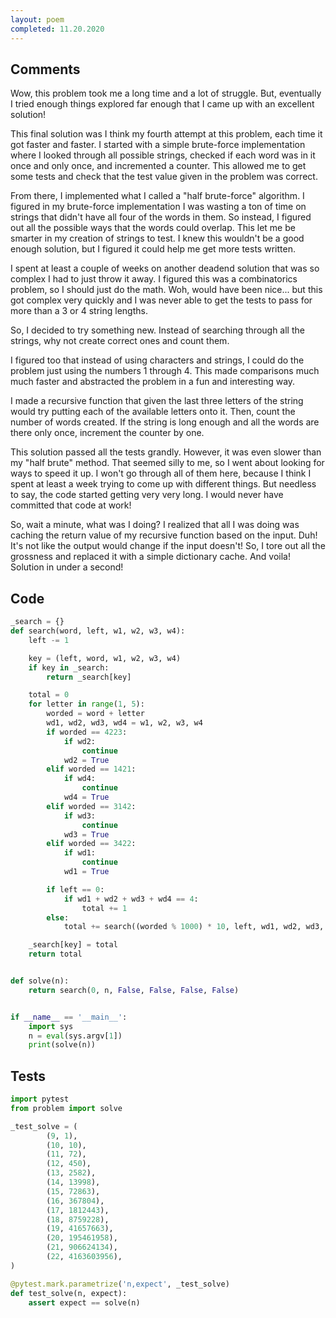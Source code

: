 ```yaml
---
layout: poem
completed: 11.20.2020
---
```


## Comments

Wow, this problem took me a long time and a lot of struggle.  But, eventually I
tried enough things explored far enough that I came up with an excellent
solution!

This final solution was I think my fourth attempt at this problem, each time it
got faster and faster.  I started with a simple brute-force implementation
where I looked through all possible strings, checked if each word was in it
once and only once, and incremented a counter.  This allowed me to get some
tests and check that the test value given in the problem was correct.

From there, I implemented what I called a "half brute-force" algorithm.  I
figured in my brute-force implementation I was wasting a ton of time on strings
that didn't have all four of the words in them.  So instead, I figured out all
the possible ways that the words could overlap.  This let me be smarter in my
creation of strings to test.  I knew this wouldn't be a good enough solution,
but I figured it could help me get more tests written.

I spent at least a couple of weeks on another deadend solution that was so
complex I had to just throw it away.  I figured this was a combinatorics
problem, so I should just do the math.  Woh, would have been nice... but this
got complex very quickly and I was never able to get the tests to pass for more
than a 3 or 4 string lengths.

So, I decided to try something new.  Instead of searching through all the
strings, why not create correct ones and count them.

I figured too that instead of using characters and strings, I could do the
problem just using the numbers 1 through 4.  This made comparisons much much
faster and abstracted the problem in a fun and interesting way.

I made a recursive function that given the last three letters of the string
would try putting each of the available letters onto it.  Then, count the
number of words created.  If the string is long enough and all the words are
there only once, increment the counter by one.

This solution passed all the tests grandly.  However, it was even slower than
my "half brute" method.  That seemed silly to me, so I went about looking for
ways to speed it up.  I won't go through all of them here, because I think I
spent at least a week trying to come up with different things.  But needless to
say, the code started getting very very long.  I would never have committed
that code at work!

So, wait a minute, what was I doing?  I realized that all I was doing was
caching the return value of my recursive function based on the input.  Duh!
It's not like the output would change if the input doesn't!  So, I tore out all
the grossness and replaced it with a simple dictionary cache.  And voila!
Solution in under a second!

## Code

```python
_search = {}
def search(word, left, w1, w2, w3, w4):
    left -= 1

    key = (left, word, w1, w2, w3, w4)
    if key in _search:
        return _search[key]

    total = 0
    for letter in range(1, 5):
        worded = word + letter
        wd1, wd2, wd3, wd4 = w1, w2, w3, w4
        if worded == 4223:
            if wd2:
                continue
            wd2 = True
        elif worded == 1421:
            if wd4:
                continue
            wd4 = True
        elif worded == 3142:
            if wd3:
                continue
            wd3 = True
        elif worded == 3422:
            if wd1:
                continue
            wd1 = True

        if left == 0:
            if wd1 + wd2 + wd3 + wd4 == 4:
                total += 1
        else:
            total += search((worded % 1000) * 10, left, wd1, wd2, wd3, wd4)

    _search[key] = total
    return total


def solve(n):
    return search(0, n, False, False, False, False)


if __name__ == '__main__':
    import sys
    n = eval(sys.argv[1])
    print(solve(n))
```

## Tests

```python
import pytest
from problem import solve

_test_solve = (
        (9, 1),
        (10, 10),
        (11, 72),
        (12, 450),
        (13, 2582),
        (14, 13998),
        (15, 72863),
        (16, 367804),
        (17, 1812443),
        (18, 8759228),
        (19, 41657663),
        (20, 195461958),
        (21, 906624134),
        (22, 4163603956),
)

@pytest.mark.parametrize('n,expect', _test_solve)
def test_solve(n, expect):
    assert expect == solve(n)
```
